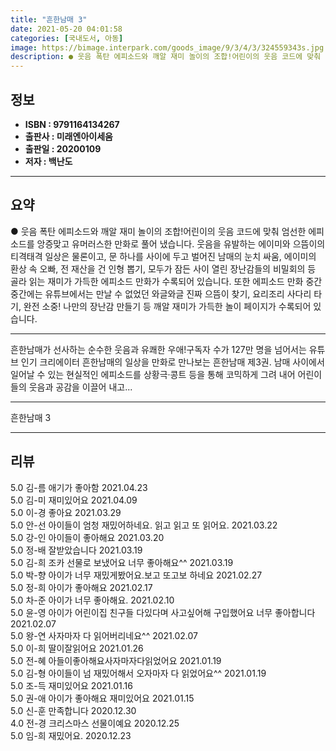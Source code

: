 ```yaml
---
title: "흔한남매 3"
date: 2021-05-20 04:01:58
categories: [국내도서, 아동]
image: https://bimage.interpark.com/goods_image/9/3/4/3/324559343s.jpg
description: ● 웃음 폭탄 에피소드와 깨알 재미 놀이의 조합!어린이의 웃음 코드에 맞춰 엄선한 에피소드를 앙증맞고 유머러스한 만화로 풀어 냈습니다. 웃음을 유발하는 에이미와 으뜸이의 티격태격 일상은 물론이고, 문 하나를 사이에 두고 벌어진 남매의 눈치 싸움, 에이미의 환상 속 오빠, 전 재산을 건
---
```


## **정보**

- **ISBN : 9791164134267**
- **출판사 : 미래엔아이세움**
- **출판일 : 20200109**
- **저자 : 백난도**

------



## **요약**

●  웃음 폭탄 에피소드와 깨알 재미 놀이의 조합!어린이의 웃음 코드에 맞춰 엄선한 에피소드를 앙증맞고 유머러스한 만화로 풀어 냈습니다. 웃음을 유발하는 에이미와 으뜸이의 티격태격 일상은 물론이고, 문 하나를 사이에 두고 벌어진 남매의 눈치 싸움, 에이미의 환상 속 오빠, 전 재산을 건 인형 뽑기, 모두가 잠든 사이 열린 장난감들의 비밀회의 등 골라 읽는 재미가 가득한 에피소드 만화가 수록되어 있습니다. 또한 에피소드 만화 중간중간에는 유튜브에서는 만날 수 없었던 와글와글 진짜 으뜸이 찾기, 요리조리 사다리 타기, 완전 소중! 나만의 장난감 만들기 등 깨알 재미가 가득한 놀이 페이지가 수록되어 있습니다.

------

흔한남매가 선사하는 순수한 웃음과 유쾌한 우애!구독자 수가 127만 명을 넘어서는 유튜브 인기 크리에이터 흔한남매의 일상을 만화로 만나보는 흔한남매 제3권. 남매 사이에서 일어날 수 있는 현실적인 에피소드를 상황극·콩트 등을 통해 코믹하게 그려 내어 어린이들의 웃음과 공감을 이끌어 내고... 

------


흔한남매 3 

------


## **리뷰** 

5.0 김-름 애기가 좋아함 2021.04.23 <br/>5.0 김-미 재미있어요 2021.04.09 <br/>5.0 이-경 좋아요 2021.03.29 <br/>5.0 안-선 아이들이 엄청 재밌어하네요. 읽고 읽고 또 읽어요. 2021.03.22 <br/>5.0 강-인 아이들이 좋아해요 2021.03.20 <br/>5.0 정-배 잘받았습니다 2021.03.19 <br/>5.0 김-희 조카 선물로 보냈어요
너무 좋아해요^^ 2021.03.19 <br/>5.0 박-향 아이가 너무 재밌게봤어요.보고 또고보 하네요 2021.02.27 <br/>5.0 정-희 아이가 좋아해요 2021.02.17 <br/>5.0 차-준 아이가 너무 좋아해요. 2021.02.10 <br/>5.0 윤-영 아이가 어린이집 친구들 다있다며 사고싶어해 구입했어요 너무 좋아합니다 2021.02.07 <br/>5.0 왕-연 사자마자 다 읽어버리네요^^ 2021.02.07 <br/>5.0 이-희 딸이잘읽어요 2021.01.26 <br/>5.0 전-혜 아들이좋아해요사자마자다읽었어요 2021.01.19 <br/>5.0 김-형 아이들이 넘 재밌어해서 오자마자 다 읽었어요^^ 2021.01.19 <br/>5.0 조-득 재미있어요 2021.01.16 <br/>5.0 권-애 아이가 좋아해요 재미있어요 2021.01.15 <br/>5.0 신-훈 만족합니다 2020.12.30 <br/>4.0 전-경 크리스마스 선물이예요 2020.12.25 <br/>5.0 임-희 재밌어요. 2020.12.23 <br/>